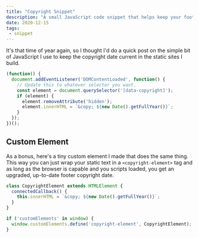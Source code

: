 ```yaml
---
title: "Copyright Snippet"
description: "A small JavaScript code snippet that helps keep your footer copyright up to date. (with bonus CustomElement)"
date: 2020-12-15
tags:
 - snippet
---
```

It's that time of year again, so I thought I'd do a quick post on the simple bit of JavaScript I use to keep the copyright date current in the static sites I build.

```js
(function() {
  document.addEventListener('DOMContentLoaded', function() {
    // Update this to whatever selector you want.
    const element = document.querySelector('[data-copyright]');
    if (element) {
      element.removeAttribute('hidden');
      element.innerHTML = `&copy; ${new Date().getFullYear()}`;
    }
  });
})();
```

## Custom Element
As a bonus, here's a tiny custom element I made that does the same thing. This way you can just wrap your static text in a `<copyright-element>` tag and as long as the browser is capable and you scripts loaded, you get an upgraded, up-to-date footer copyright date.

```js
class CopyrightElement extends HTMLElement {
  connectedCallback() {
    this.innerHTML = `&copy; ${new Date().getFullYear()}`;
  }
}

if ('customElements' in window) {
  window.customElements.define('copyright-element', CopyrightElement);
}
```